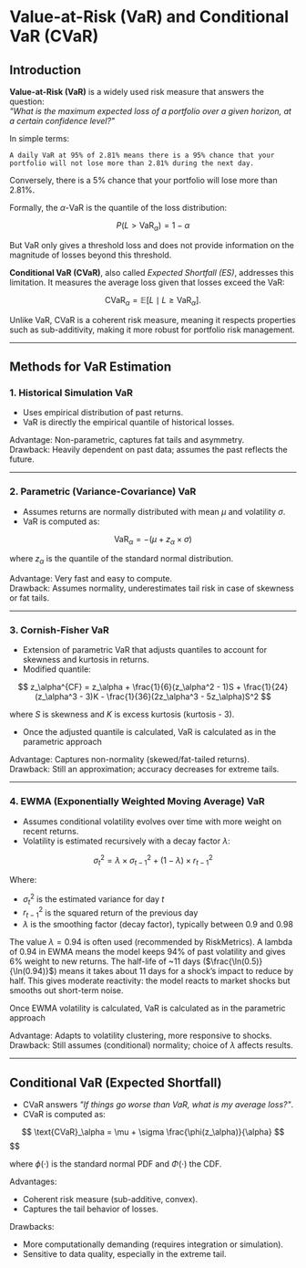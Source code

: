 # Value-at-Risk (VaR) and Conditional VaR (CVaR)

## Introduction

**Value-at-Risk (VaR)** is a widely used risk measure that answers the question:  
*"What is the maximum expected loss of a portfolio over a given horizon, at a certain confidence level?"* 

In simple terms:

`A daily VaR at 95% of 2.81% means there is a 95% chance that your portfolio will not lose more than 2.81% during the next day.`

Conversely, there is a 5% chance that your portfolio will lose more than 2.81%.

Formally, the $\alpha$-VaR is the quantile of the loss distribution:  

$$
P(L > \text{VaR}_\alpha) = 1-\alpha
$$

But VaR only gives a threshold loss and does not provide information on the magnitude of losses beyond this threshold.

**Conditional VaR (CVaR)**, also called *Expected Shortfall (ES)*, addresses this limitation. It measures the average loss given that losses exceed the VaR:

$$
\text{CVaR}_\alpha = \mathbb{E}[L \mid L \geq \text{VaR}_\alpha].
$$

Unlike VaR, CVaR is a coherent risk measure, meaning it respects properties such as sub-additivity, making it more robust for portfolio risk management.

---

## Methods for VaR Estimation

### 1. Historical Simulation VaR
- Uses empirical distribution of past returns.  
- VaR is directly the empirical quantile of historical losses.  

Advantage: Non-parametric, captures fat tails and asymmetry.  
Drawback: Heavily dependent on past data; assumes the past reflects the future.  

---

### 2. Parametric (Variance-Covariance) VaR
- Assumes returns are normally distributed with mean $\mu$ and volatility $\sigma$.  
- VaR is computed as:  

$$
\text{VaR}_{\alpha} = -(\mu + z_{\alpha} \times \sigma)
$$

where $z_\alpha$ is the quantile of the standard normal distribution.  

Advantage: Very fast and easy to compute.  
Drawback: Assumes normality, underestimates tail risk in case of skewness or fat tails.  

---

### 3. Cornish-Fisher VaR
- Extension of parametric VaR that adjusts quantiles to account for skewness and kurtosis in returns.  
- Modified quantile:  

$$
z_\alpha^{CF} = z_\alpha + \frac{1}{6}(z_\alpha^2 - 1)S + \frac{1}{24}(z_\alpha^3 - 3)K - \frac{1}{36}(2z_\alpha^3 - 5z_\alpha)S^2
$$

where $S$ is skewness and $K$ is excess kurtosis (kurtosis - 3).  
- Once the adjusted quantile is calculated, VaR is calculated as in the parametric approach

Advantage: Captures non-normality (skewed/fat-tailed returns).  
Drawback: Still an approximation; accuracy decreases for extreme tails.  

---

### 4. EWMA (Exponentially Weighted Moving Average) VaR
- Assumes conditional volatility evolves over time with more weight on recent returns.  
- Volatility is estimated recursively with a decay factor $\lambda$:

$$
\sigma^2_t = \lambda \times \sigma^2_{t-1} + (1-\lambda) \times r^2_{t-1}
$$
 
Where:
- $\sigma^2_t$ is the estimated variance for day $t$
- $r^2_{t-1}$ is the squared return of the previous day
- $\lambda$ is the smoothing factor (decay factor), typically between 0.9 and 0.98
 
The value $\lambda = 0.94$ is often used (recommended by RiskMetrics).
A lambda of 0.94 in EWMA means the model keeps 94% of past volatility and gives 6% weight to new returns.
The half-life of ~11 days ($\frac{\ln(0.5)}{\ln(0.94)}$) means it takes about 11 days for a shock’s impact to reduce by half.
This gives moderate reactivity: the model reacts to market shocks but smooths out short-term noise.

Once EWMA volatility is calculated, VaR is calculated as in the parametric approach

Advantage: Adapts to volatility clustering, more responsive to shocks.  
Drawback: Still assumes (conditional) normality; choice of $\lambda$ affects results.  

---

## Conditional VaR (Expected Shortfall)
  
- CVaR answers *"If things go worse than VaR, what is my average loss?"*. 
- CVaR is computed as:

$$
\text{CVaR}_\alpha = \mu + \sigma \frac{\phi(z_\alpha)}{\alpha}
$$
$$

where $\phi(\cdot)$ is the standard normal PDF and $\Phi(\cdot)$ the CDF.  

Advantages: 
- Coherent risk measure (sub-additive, convex).  
- Captures the tail behavior of losses.  

Drawbacks:
- More computationally demanding (requires integration or simulation).  
- Sensitive to data quality, especially in the extreme tail.  
